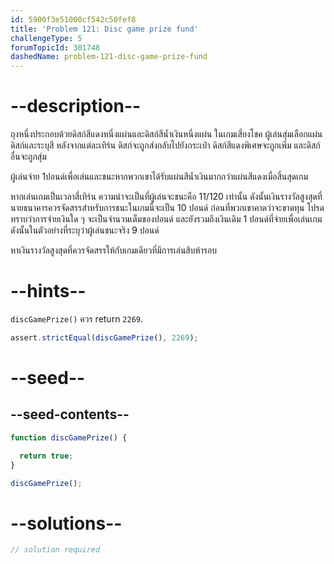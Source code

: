 ```yaml
---
id: 5900f3e51000cf542c50fef8
title: 'Problem 121: Disc game prize fund'
challengeType: 5
forumTopicId: 301748
dashedName: problem-121-disc-game-prize-fund
---
```


# --description--

ถุงหนึ่งประกอบด้วยดิสก์สีแดงหนึ่งแผ่นและดิสก์สีน้ำเงินหนึ่งแผ่น ในเกมเสี่ยงโชค ผู้เล่นสุ่มเลือกแผ่นดิสก์และระบุสี หลังจากแต่ละเทิร์น ดิสก์จะถูกส่งกลับไปยังกระเป๋า ดิสก์สีแดงพิเศษจะถูกเพิ่ม และดิสก์อื่นจะถูกสุ่ม

ผู้เล่นจ่าย 1ปอนด์เพื่อเล่นและชนะหากพวกเขาได้รับแผ่นสีน้ำเงินมากกว่าแผ่นสีแดงเมื่อสิ้นสุดเกม

หากเล่นเกมเป็นเวลาสี่เทิร์น ความน่าจะเป็นที่ผู้เล่นจะชนะคือ 11/120 เท่านั้น ดังนั้นเงินรางวัลสูงสุดที่นายธนาคารควรจัดสรรสำหรับการชนะในเกมนี้จะเป็น 10 ปอนด์ ก่อนที่พวกเขาคาดว่าจะขาดทุน โปรดทราบว่าการจ่ายเงินใด ๆ จะเป็นจำนวนเต็มของปอนด์ และยังรวมถึงเงินเดิม 1 ปอนด์ที่จ่ายเพื่อเล่นเกม ดังนั้นในตัวอย่างที่ระบุว่าผู้เล่นชนะจริง 9 ปอนด์

หาเงินรางวัลสูงสุดที่ควรจัดสรรให้กับเกมเดียวที่มีการเล่นสิบห้ารอบ

# --hints--

`discGamePrize()` ควร return `2269`.

```js
assert.strictEqual(discGamePrize(), 2269);
```

# --seed--

## --seed-contents--

```js
function discGamePrize() {

  return true;
}

discGamePrize();
```

# --solutions--

```js
// solution required
```
